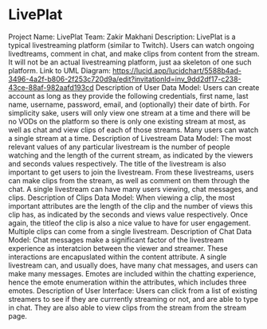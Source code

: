 # LivePlat

Project Name: LivePlat
Team: Zakir Makhani
Description: LivePlat is a typical livestreaming platform (similar to Twitch). Users can watch ongoing livedtreams, comment in chat, and make clips from content from the stream. It will not be an actual livestreaming platform, just aa skeleton of one such platform.
Link to UML Diagram: https://lucid.app/lucidchart/5588b4ad-3496-4a2f-b806-2f253c720d9a/edit?invitationId=inv_9dd2df17-c238-43ce-88af-982aafd193cd
Description of User Data Model: Users can create account as long as they provide the following credentials, first name, last name, username, password, email, and (optionally) their date of birth. For simplicity sake, users will only view one stream at a time and there will be no VODs on the platform so there is only one existing stream at most, as well as chat and view clips of each of those streams. Many users can watch a single stream at a time.
Description of Livestream Data Model: The most relevant values of any particular livestream is the number of people watching and the length of the current stream, as indicated by the viewers and seconds values respectively. The title of the livestream is also important to get users to join the livestream. From these livestreams, users can make clips from the stream, as well as comment on them through the chat. A single livestream can have many users viewing, chat messages, and clips.
Description of Clips Data Model: When viewing a clip, the most important attributes are the length of the clip and the number of views this clip has, as indicated by the seconds and views value respectively. Once again, the titleof the clip is also a nice value to have for user engagement. Multiple clips can come from a single livestream.
Description of Chat Data Model: Chat messages make a significant factor of the livestream experience as interatcion between the viewer and streamer. These interactions are encapuslated within the content attribute. A single livestream can, and usually does, have many chat messages, and users can make many messages. Emotes are included within the chatting experience, hence the emote enumeration within the attributes, which includes three emotes.
Description of User Interface: Users can click from a list of existing streamers to see if they are currrently streaming or not, and are able to type in chat. They are also able to view clips from the stream from the stream page.
